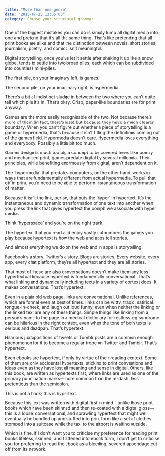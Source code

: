 ```yaml
---
title: "More than one genre"
date: "2015-07-25 13:55:05"
category: Choose_your_structural_grammar
---
```


One of the biggest mistakes you can do is simply lump all digital media
into one and pretend that it’s all the same thing. That’s like
pretending that all print books are alike and that the distinction
between novels, short stories, journalism, poetry, and comics isn’t
meaningful.

Digital storytelling, once you’ve let it settle after shaking it up like
a snow globe, tends to settle into two broad piles, each which can be
subdivided into countless mini-piles.

The first pile, on your imaginary left, is games.

The second pile, on your imaginary right, is hypermedia.

There’s a bit of indistinct sludge in between the two where you can’t
quite tell which pile it’s in. That’s okay. Crisp, paper-like boundaries
are for print anyway.

Games are the more easily recognisable of the two. Not because there’s
more of them (in fact, there’s less) but because they have a much
clearer boundary. When you can’t figure out whether a piece of
storytelling is a game or hypermedia, that’s because it isn’t fitting
the definitions coming out of the games field. Hypermedia doesn’t care.
Hypermedia loves everything and everybody. Possibly a little bit too
much.

Games design is much too big a concept to be covered here. Like poetry
and mechanised print, games predate digital by several millennia. Their
principles, while benefiting enormously from digital, aren’t dependent
on it.

The ‘hypermedia’ that predates computers, on the other hand, works in
ways that are fundamentally different from actual hypermedia. To pull
that off in print, you’d need to be able to perform instantaneous
transformation of matter.

Because it isn’t the link, per se, that puts the ‘hyper’ in hypertext.
It’s the instantaneous and dynamic transformation of one text into
another when you press the link that gives hypertext the oomph we
associate with hyper media.

Think ‘hyperspace’ and you’re on the right track.

The hypertext that you read and enjoy vastly outnumbers the games you
play because hypertext is how the web and apps tell stories.

And almost everything we do on the web and in apps is storytelling.

Facebook’s a story. Twitter’s a story. Blogs are stories. Every website,
every app, every chat platform, they’re all hypertext and they are all
stories.

That most of these are also conversations doesn’t make them any less
hypertextual because hypertext is fundamentally conversational. That’s
what linking and dynamically including texts in a variety of context
does. It makes conversations. That’s hypertext.

Even in a plain old web page, links are conversational. Unlike
references, which are formal even at best of times, links can be witty,
tragic, satirical, tongue-in-cheek, and laugh out loud funny, even when
neither the linking or the linked text are any of these things. Simple
things like linking from a person’s name to the page in a medical
dictionary for restless leg syndrome can be hilarious in the right
context, even when the tone of both texts is serious and deadpan. That’s
hypertext.

Hilarious juxtapositions of tweets or Tumblr posts are a common enough
phenomenon for it to become a regular trope on Twitter and Tumblr.
That’s hypertext.

Even ebooks are hypertext, if only by virtue of their reading context.
Some of them are only accidental hypertexts, sticking to print
conventions and ideas even as they have lost all meaning and sense in
digital. Others, like this book, are written as hypertexts first, where
links are used as one of the primary punctuation marks—more common than
the m-dash, less pretentious than the semicolon.

This is not a book; this is hypertext.

Because this text was written with digital first in mind—unlike those
print books which have been skinned and then re-coated with a digital
gloss—this is a loose, conversational, and sprawling hypertext that
might well eventually be bundled up and stuffed into print form like a
set of clothes stomped into a suitcase while the taxi to the airport is
waiting outside.

Which is fine. If I don’t want you to criticise my preference for
reading print books lifeless, skinned, and flattened into ebook form, I
don’t get to criticise you for preferring to read the ebook as a
bleeding, severed appendage cut off from its network.
